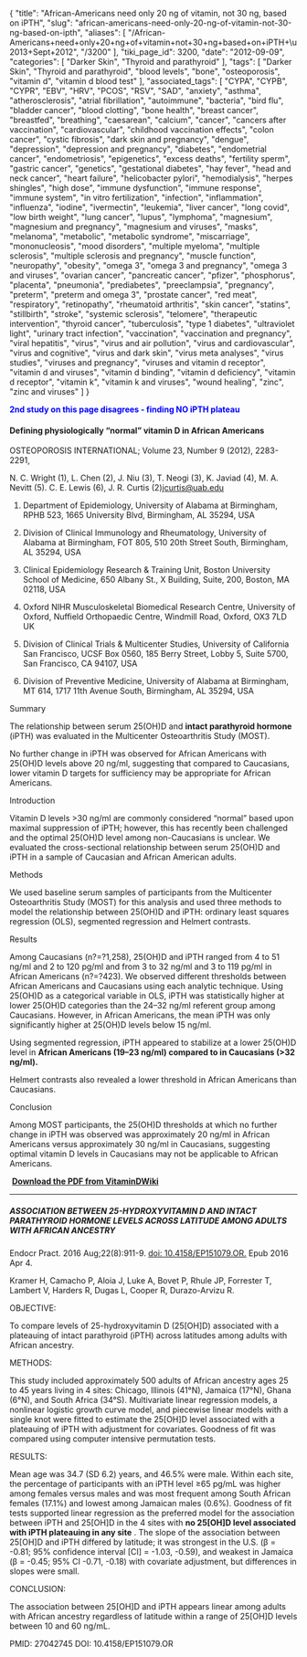 {
    "title": "African-Americans need only 20 ng of vitamin, not 30 ng, based on iPTH",
    "slug": "african-americans-need-only-20-ng-of-vitamin-not-30-ng-based-on-ipth",
    "aliases": [
        "/African-Americans+need+only+20+ng+of+vitamin+not+30+ng+based+on+iPTH+\u2013+Sept+2012",
        "/3200"
    ],
    "tiki_page_id": 3200,
    "date": "2012-09-09",
    "categories": [
        "Darker Skin",
        "Thyroid and parathyroid"
    ],
    "tags": [
        "Darker Skin",
        "Thyroid and parathyroid",
        "blood levels",
        "bone",
        "osteoporosis",
        "vitamin d",
        "vitamin d blood test"
    ],
    "associated_tags": [
        "CYPA",
        "CYPB",
        "CYPR",
        "EBV",
        "HRV",
        "PCOS",
        "RSV",
        "SAD",
        "anxiety",
        "asthma",
        "atherosclerosis",
        "atrial fibrillation",
        "autoimmune",
        "bacteria",
        "bird flu",
        "bladder cancer",
        "blood clotting",
        "bone health",
        "breast cancer",
        "breastfed",
        "breathing",
        "caesarean",
        "calcium",
        "cancer",
        "cancers after vaccination",
        "cardiovascular",
        "childhood vaccination effects",
        "colon cancer",
        "cystic fibrosis",
        "dark skin and pregnancy",
        "dengue",
        "depression",
        "depression and pregnancy",
        "diabetes",
        "endometrial cancer",
        "endometriosis",
        "epigenetics",
        "excess deaths",
        "fertility sperm",
        "gastric cancer",
        "genetics",
        "gestational diabetes",
        "hay fever",
        "head and neck cancer",
        "heart failure",
        "helicobacter pylori",
        "hemodialysis",
        "herpes shingles",
        "high dose",
        "immune dysfunction",
        "immune response",
        "immune system",
        "in vitro fertilization",
        "infection",
        "inflammation",
        "influenza",
        "iodine",
        "ivermectin",
        "leukemia",
        "liver cancer",
        "long covid",
        "low birth weight",
        "lung cancer",
        "lupus",
        "lymphoma",
        "magnesium",
        "magnesium and pregnancy",
        "magnesium and viruses",
        "masks",
        "melanoma",
        "metabolic",
        "metabolic syndrome",
        "miscarriage",
        "mononucleosis",
        "mood disorders",
        "multiple myeloma",
        "multiple sclerosis",
        "multiple sclerosis and pregnancy",
        "muscle function",
        "neuropathy",
        "obesity",
        "omega 3",
        "omega 3 and pregnancy",
        "omega 3 and viruses",
        "ovarian cancer",
        "pancreatic cancer",
        "pfizer",
        "phosphorus",
        "placenta",
        "pneumonia",
        "prediabetes",
        "preeclampsia",
        "pregnancy",
        "preterm",
        "preterm and omega 3",
        "prostate cancer",
        "red meat",
        "respiratory",
        "retinopathy",
        "rheumatoid arthritis",
        "skin cancer",
        "statins",
        "stillbirth",
        "stroke",
        "systemic sclerosis",
        "telomere",
        "therapeutic intervention",
        "thyroid cancer",
        "tuberculosis",
        "type 1 diabetes",
        "ultraviolet light",
        "urinary tract infection",
        "vaccination",
        "vaccination and pregnancy",
        "viral hepatitis",
        "virus",
        "virus and air pollution",
        "virus and cardiovascular",
        "virus and cognitive",
        "virus and dark skin",
        "virus meta analyses",
        "virus studies",
        "viruses and pregnancy",
        "viruses and vitamin d receptor",
        "vitamin d and viruses",
        "vitamin d binding",
        "vitamin d deficiency",
        "vitamin d receptor",
        "vitamin k",
        "vitamin k and viruses",
        "wound healing",
        "zinc",
        "zinc and viruses"
    ]
}


**<span style="color:#00F;">2nd study on this page disagrees - finding NO iPTH plateau</span>** 

#### Defining physiologically “normal” vitamin D in African Americans

OSTEOPOROSIS INTERNATIONAL; Volume 23, Number 9 (2012), 2283-2291,

N. C. Wright (1), L. Chen (2), J. Niu (3), T. Neogi (3), K. Javiad (4), M. A. Nevitt (5). C. E. Lewis (6), J. R. Curtis (2)jcurtis@uab.edu

1. Department of Epidemiology, University of Alabama at Birmingham, RPHB 523, 1665 University Blvd, Birmingham, AL 35294, USA

1. Division of Clinical Immunology and Rheumatology, University of Alabama at Birmingham, FOT 805, 510 20th Street South, Birmingham, AL 35294, USA

1. Clinical Epidemiology Research & Training Unit, Boston University School of Medicine, 650 Albany St., X Building, Suite, 200, Boston, MA 02118, USA

1. Oxford NIHR Musculoskeletal Biomedical Research Centre, University of Oxford, Nuffield Orthopaedic Centre, Windmill Road, Oxford, OX3 7LD UK

1. Division of Clinical Trials & Multicenter Studies, University of California San Francisco, UCSF Box 0560, 185 Berry Street, Lobby 5, Suite 5700, San Francisco, CA 94107, USA

1. Division of Preventive Medicine, University of Alabama at Birmingham, MT 614, 1717 11th Avenue South, Birmingham, AL 35294, USA

Summary  

The relationship between serum 25(OH)D and  **intact parathyroid hormone**  (iPTH) was evaluated in the Multicenter Osteoarthritis Study (MOST). 

No further change in iPTH was observed for African Americans with 25(OH)D levels above 20 ng/ml, suggesting that compared to Caucasians, lower vitamin D targets for sufficiency may be appropriate for African Americans.

Introduction  

Vitamin D levels >30 ng/ml are commonly considered “normal” based upon maximal suppression of iPTH; however, this has recently been challenged and the optimal 25(OH)D level among non-Caucasians is unclear. We evaluated the cross-sectional relationship between serum 25(OH)D and iPTH in a sample of Caucasian and African American adults.

Methods  

We used baseline serum samples of participants from the Multicenter Osteoarthritis Study (MOST) for this analysis and used three methods to model the relationship between 25(OH)D and iPTH: ordinary least squares regression (OLS), segmented regression and Helmert contrasts.

Results  

Among Caucasians (n?=?1,258), 25(OH)D and iPTH ranged from 4 to 51 ng/ml and 2 to 120 pg/ml and from 3 to 32 ng/ml and 3 to 119 pg/ml in African Americans (n?=?423). We observed different thresholds between African Americans and Caucasians using each analytic technique. Using 25(OH)D as a categorical variable in OLS, iPTH was statistically higher at lower 25(OH)D categories than the 24–32 ng/ml referent group among Caucasians. However, in African Americans, the mean iPTH was only significantly higher at 25(OH)D levels below 15 ng/ml. 

Using segmented regression, iPTH appeared to stabilize at a lower 25(OH)D level in  **African Americans (19–23 ng/ml) compared to in Caucasians (>32 ng/ml).** 

Helmert contrasts also revealed a lower threshold in African Americans than Caucasians.

Conclusion  

Among MOST participants, the 25(OH)D thresholds at which no further change in iPTH was observed was approximately 20 ng/ml in African Americans versus approximately 30 ng/ml in Caucasians, suggesting optimal vitamin D levels in Caucasians may not be applicable to African Americans.

 **<i class="fas fa-file-pdf" style="margin-right: 0.3em;"></i><a href="https://d378j1rmrlek7x.cloudfront.net/attachments/pdf/blacks-may-only-need-20-ng-of-vitamin-d.pdf">Download the PDF from VitaminDWiki</a>** 

---

##### ASSOCIATION BETWEEN 25-HYDROXYVITAMIN D AND INTACT PARATHYROID HORMONE LEVELS ACROSS LATITUDE AMONG ADULTS WITH AFRICAN ANCESTRY

Endocr Pract. 2016 Aug;22(8):911-9. [doi: 10.4158/EP151079.OR.](https://doi.org/10.4158/EP151079.OR.) Epub 2016 Apr 4.

Kramer H, Camacho P, Aloia J, Luke A, Bovet P, Rhule JP, Forrester T, Lambert V, Harders R, Dugas L, Cooper R, Durazo-Arvizu R.

OBJECTIVE:

To compare levels of 25-hydroxyvitamin D (25<span>[OH]</span>D) associated with a plateauing of intact parathyroid (iPTH) across latitudes among adults with African ancestry.

METHODS:

This study included approximately 500 adults of African ancestry ages 25 to 45 years living in 4 sites: Chicago, Illinois (41°N), Jamaica (17°N), Ghana (6°N), and South Africa (34°S). Multivariate linear regression models, a nonlinear logistic growth curve model, and piecewise linear models with a single knot were fitted to estimate the 25<span>[OH]</span>D level associated with a plateauing of iPTH with adjustment for covariates. Goodness of fit was compared using computer intensive permutation tests.

RESULTS:

Mean age was 34.7 (SD 6.2) years, and 46.5% were male. Within each site, the percentage of participants with an iPTH level ≥65 pg/mL was higher among females versus males and was most frequent among South African females (17.1%) and lowest among Jamaican males (0.6%). Goodness of fit tests supported linear regression as the preferred model for the association between iPTH and 25<span>[OH]</span>D in the 4 sites with  **no 25<span>[OH]</span>D level associated with iPTH plateauing in any site** . The slope of the association between 25<span>[OH]</span>D and iPTH differed by latitude; it was strongest in the U.S. (β = -0.81; 95% confidence interval <span>[CI]</span> = -1.03, -0.59), and weakest in Jamaica (β = -0.45; 95% CI -0.71, -0.18) with covariate adjustment, but differences in slopes were small.

CONCLUSION:

The association between 25<span>[OH]</span>D and iPTH appears linear among adults with African ancestry regardless of latitude within a range of 25<span>[OH]</span>D levels between 10 and 60 ng/mL.

PMID: 27042745 DOI: 10.4158/EP151079.OR